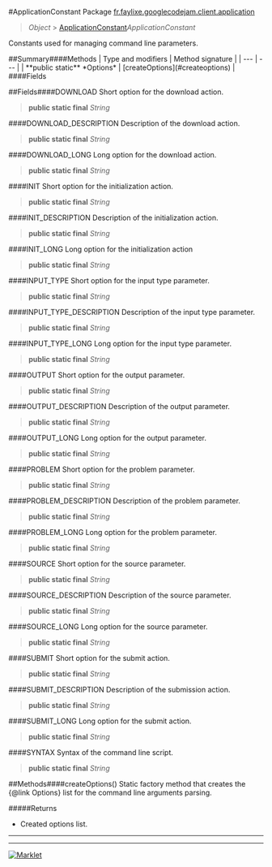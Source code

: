 #ApplicationConstant
Package [fr.faylixe.googlecodejam.client.application](README.md)<br>

> *Object* > [ApplicationConstant](ApplicationConstant.md)*ApplicationConstant*
<p>Constants used for managing command
 line parameters.</p>
##Summary####Methods
| Type and modifiers | Method signature |
| --- | --- |
| **public static** *Options* | [createOptions](#createoptions) |
####Fields

##Fields####DOWNLOAD
Short option for the download action.
> **public static final** *String*

####DOWNLOAD_DESCRIPTION
Description of the download action.
> **public static final** *String*

####DOWNLOAD_LONG
Long option for the download action.
> **public static final** *String*

####INIT
Short option for the initialization action.
> **public static final** *String*

####INIT_DESCRIPTION
Description of the initialization action.
> **public static final** *String*

####INIT_LONG
Long option for the initialization action
> **public static final** *String*

####INPUT_TYPE
Short option for the input type parameter.
> **public static final** *String*

####INPUT_TYPE_DESCRIPTION
Description of the input type parameter.
> **public static final** *String*

####INPUT_TYPE_LONG
Long option for the input type parameter.
> **public static final** *String*

####OUTPUT
Short option for the output parameter.
> **public static final** *String*

####OUTPUT_DESCRIPTION
Description of the output parameter.
> **public static final** *String*

####OUTPUT_LONG
Long option for the output parameter.
> **public static final** *String*

####PROBLEM
Short option for the problem parameter.
> **public static final** *String*

####PROBLEM_DESCRIPTION
Description of the problem parameter.
> **public static final** *String*

####PROBLEM_LONG
Long option for the problem parameter.
> **public static final** *String*

####SOURCE
Short option for the source parameter.
> **public static final** *String*

####SOURCE_DESCRIPTION
Description of the source parameter.
> **public static final** *String*

####SOURCE_LONG
Long option for the source parameter.
> **public static final** *String*

####SUBMIT
Short option for the submit action.
> **public static final** *String*

####SUBMIT_DESCRIPTION
Description of the submission action.
> **public static final** *String*

####SUBMIT_LONG
Long option for the submit action.
> **public static final** *String*

####SYNTAX
Syntax of the command line script.
> **public static final** *String*


##Methods####createOptions()
Static factory method that creates the {@link Options} list
 for the command line arguments parsing.

#####Returns
* Created options list.

---

---

[![Marklet](https://img.shields.io/badge/Generated%20by-Marklet-green.svg)](https://github.com/Faylixe/marklet)